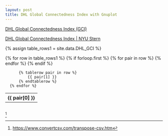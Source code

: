 ```yaml
---
layout: post
title: DHL Global Connectedness Index with Gnuplot
---
```


[DHL Global Connectedness Index (GCI)](https://www.dhl.com/global-en/delivered/globalization/global-connectedness-index.html)

[DHL Global Connectedness Index \| NYU Stern](https://www.stern.nyu.edu/experience-stern/about/departments-centers-initiatives/centers-of-research/center-future-management/dhl-initiative-globalization/dhl-global-connectedness-index)

{% assign table_rows1 = site.data.DHL_GCI %}

<div style="overflow-x:auto;">
  <table>
      {% for row in table_rows1 %}
          {% if forloop.first %}
              <tr>
                  {% for pair in row %}
                      <th>
                          {{ pair[0] }}
                      </th>
                  {% endfor %}
              </tr>
          {% endif %}

          {% tablerow pair in row %}
              {{ pair[1] }}
          {% endtablerow %}
      {% endfor %}
  </table>
</div>

[^1]

[^1]: <https://www.convertcsv.com/transpose-csv.htm>